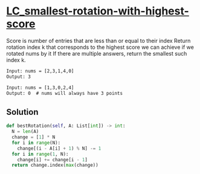 # [LC_smallest-rotation-with-highest-score](https://leetcode.com/problems/smallest-rotation-with-highest-score)

Score is number of entries that are less than or equal to their index
Return rotation index k that corresponds to the highest score we can achieve if we rotated nums by it
If there are multiple answers, return the smallest such index k.

```txt
Input: nums = [2,3,1,4,0]
Output: 3

Input: nums = [1,3,0,2,4]
Output: 0  # nums will always have 3 points
```

## Solution

```py
def bestRotation(self, A: List[int]) -> int:
  N = len(A)
  change = [1] * N
  for i in range(N):
    change[(i - A[i] + 1) % N] -= 1
  for i in range(1, N):
    change[i] += change[i - 1]
  return change.index(max(change))
```

